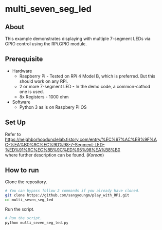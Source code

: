 # multi_seven_seg_led

## About
This example demonstrates displaying with multiple 7-segment LEDs via GPIO control using the RPi.GPIO module.

## Prerequisite
* Hardware
    * Raspberry Pi - Tested on RPi 4 Model B, which is preferred. But this should work on any RPi.
    * 2 or more 7-segment LED - In the demo code, a common-cathod one is used.
    * 8x Registers - 1000 ohm
* Software
    * Python 3 as is on Raspbery Pi OS

## Set Up
Refer to<br /> https://neighborhoodunclelab.tistory.com/entry/%EC%97%AC%EB%9F%AC-%EA%B0%9C%EC%9D%98-7-Segment-LED-%ED%91%9C%EC%8B%9C%ED%95%98%EA%B8%B0 <br />where further description can be found. (*Korean*)

## How to run
Clone the repository.
```bash
# You can bypass follow 2 commands if you already have cloned.
git clone https://github.com/sangyoungn/play_with_RPi.git
cd multi_seven_seg_led
```
Run the script.
```bash
# Run the script.
python multi_seven_seg_led.py
```